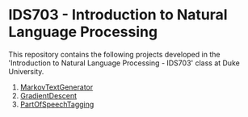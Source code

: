 # IDS703 - Introduction to Natural Language Processing

This repository contains the following projects developed in the 'Introduction to Natural Language Processing - IDS703' class at Duke University.

1. [MarkovTextGenerator](https://github.com/BarbaraPFloresRios/IDS703_NLP_NaturalLanguageProcessing/tree/main/MarkovTextGenerator)
2. [GradientDescent](https://github.com/BarbaraPFloresRios/IDS703_NLP_NaturalLanguageProcessing/tree/main/GradientDescent)
3. [PartOfSpeechTagging](https://github.com/BarbaraPFloresRios/IDS703_NLP_NaturalLanguageProcessing/tree/main/PartOfSpeechTagging)

